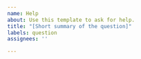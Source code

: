 ```yaml
---
name: Help
about: Use this template to ask for help.
title: "[Short summary of the question]"
labels: question
assignees: ''

---
```


<!--
Please be as detailed as possible in your question. INCLUDE the exact code you are trying to run, if your question is related to code.

We will answer questions posted here, but you will likely get an answer faster
by posting in our Slack Community:

https://cleanlab.ai/slack
-->
